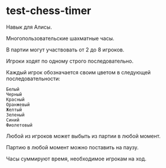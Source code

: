 # test-chess-timer

Навык для Алисы.

Многопользовательские шахматные часы. 

В партии могут участвовать от 2 до 8 игроков.

Игроки ходят по одному строго последовательно.

Каждый игрок обозначается своим цветом в следующей последовательности:
  ```
  Белый
  Черный
  Красный
  Оранжевый
  Желтый
  Зеленый
  Синий
  Фиолетовый
  ```

Любой из игроков может выбыть из партии в любой момент. 

Партию в любой момент можно поставить на паузу.

Часы суммируют время, необходимое игрокам на ход.